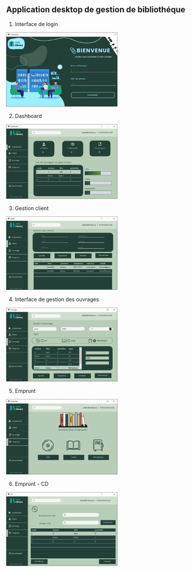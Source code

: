 ## Application desktop de gestion de bibliothéque

1. Interface de login
<img src="images/0.png" alt="login" width="300" />

2. Dashboard
<img src="images/1.png" alt="login" width="300" />

3. Gestion client
<img src="images/2.png" alt="login" width="300" />

4. Interface de gestion des ouvrages
<img src="images/3.png" alt="login" width="300" />

5. Emprunt
<img src="images/4.png" alt="login" width="300" />

6. Emprunt - CD
<img src="images/5.png" alt="login" width="300" />
